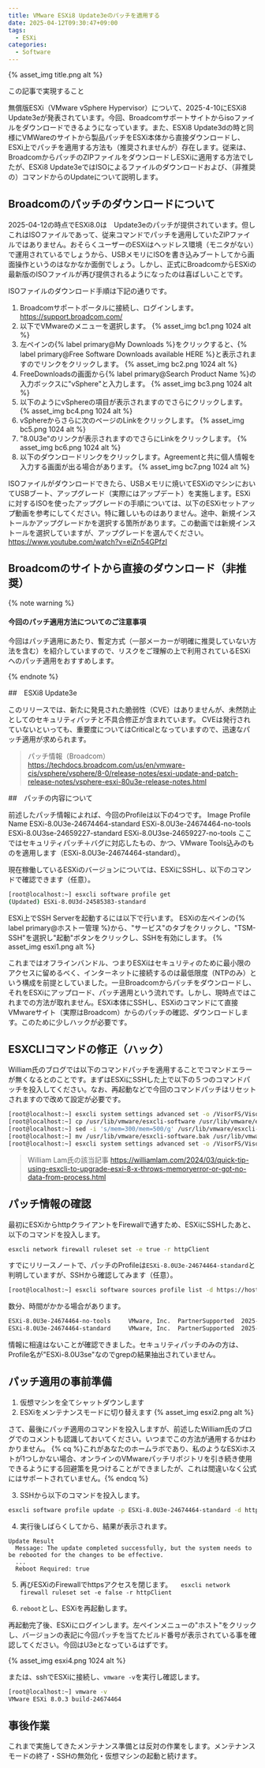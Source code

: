 ```yaml
---
title: VMware ESXi8 Update3eのパッチを適用する
date: 2025-04-12T09:30:47+09:00
tags:
  - ESXi
categories:
  - Software
---
```



{% asset_img title.png alt %}
<p class="onepoint">この記事で実現すること</p>

無償版ESXi（VMware vSphere Hypervisor）について、2025-4-10にESXi8 Update3eが発表されています。今回、Broadcomサポートサイトからisoファイルをダウンロードできるようになっています。また、ESXi8 Update3dの時と同様にVMWareのサイトから製品パッチをESXi本体から直接ダウンロードし、ESXi上でパッチを適用する方法も（推奨されませんが）存在します。従来は、BroadcomからパッチのZIPファイルをダウンロードしESXiに適用する方法でしたが、ESXi8 Update3eではISOによるファイルのダウンロードおよび、（非推奨の）コマンドからのUpdateについて説明します。

<!-- more -->

## Broadcomのパッチのダウンロードについて

2025-04-12の時点でESXi8.0は　Update3eのパッチが提供されています。但しこれはISOファイルであって、従来コマンドでパッチを適用していたZIPファイルではありません。おそらくユーザーのESXiはヘッドレス環境（モニタがない）で運用されているでしょうから、USBメモリにISOを書き込みブートしてから画面操作というのはなかなか面倒でしょう。しかし、正式にBroadcomからESXiの最新版のISOファイルが再び提供されるようになったのは喜ばしいことです。

ISOファイルのダウンロード手順は下記の通りです。

1. Broadcomサポートポータルに接続し、ログインします。
　<https://support.broadcom.com/>
1. 以下でVMwareのメニューを選択します。
 {% asset_img bc1.png 1024 alt %}
1. 左ペインの{% label primary@My Downloads %}をクリックすると、{% label primary@Free Software Downloads available HERE %}と表示されますのでリンクをクリックします。
 {% asset_img bc2.png 1024 alt %}
1. FreeDownloadsの画面から{% label primary@Search Product Name %}の入力ボックスに"vSphere"と入力します。
 {% asset_img bc3.png 1024 alt %}
1. 以下のようにvSphereの項目が表示されますのでさらにクリックします。
 {% asset_img bc4.png 1024 alt %}
1. vSphereからさらに次のページのLinkをクリックします。
 {% asset_img bc5.png 1024 alt %}
1. "8.0U3e"のリンクが表示されますのでさらにLinkをクリックします。
 {% asset_img bc6.png 1024 alt %}
1. 以下のダウンロードリンクをクリックします。Agreementと共に個人情報を入力する画面が出る場合があります。
 {% asset_img bc7.png 1024 alt %}

ISOファイルがダウンロードできたら、USBメモリに焼いてESXiのマシンにおいてUSBブート、アップグレード（実際にはアップデート）を実施します。ESXiに対するISOを使ったアップグレードの手順については、以下のESXiセットアップ動画を参考にしてください。特に難しいものはありません。途中、新規インストールかアップグレードかを選択する箇所があります。この動画では新規インストールを選択していますが、アップグレードを選んでください。
<https://www.youtube.com/watch?v=eiZn54GPfzI>

## Broadcomのサイトから直接のダウンロード（非推奨）

{% note warning %}

#### 今回のパッチ適用方法についてのご注意事項

今回はパッチ適用にあたり、暫定方式（一部メーカーが明確に推奨していない方法を含む）を紹介していますので、リスクをご理解の上で利用されているESXiへのパッチ適用をおすすめします。

{% endnote %}

##　ESXi8 Update3e

このリリースでは、新たに発見された脆弱性（CVE）はありませんが、未然防止としてのセキュリティパッチと不具合修正が含まれています。
CVEは発行されていないといっても、重要度についてはCriticalとなっていますので、迅速なパッチ適用が求められます。

> パッチ情報（Broadcom）
<https://techdocs.broadcom.com/us/en/vmware-cis/vsphere/vsphere/8-0/release-notes/esxi-update-and-patch-release-notes/vsphere-esxi-80u3e-release-notes.html>

##　パッチの内容について

前述したパッチ情報によれば、今回のProfileは以下の4つです。
Image Profile Name
ESXi-8.0U3e-24674464-standard
ESXi-8.0U3e-24674464-no-tools
ESXi-8.0U3se-24659227-standard
ESXi-8.0U3se-24659227-no-tools
ここではセキュリティパッチ＋バグに対応したもの、かつ、VMware Tools込みのものを適用します（ESXi-8.0U3e-24674464-standard）。

現在稼働しているESXiのバージョンについては、ESXiにSSHし、以下のコマンドで確認できます（任意）。

``` bash
[root@localhost:~] esxcli software profile get
(Updated) ESXi-8.0U3d-24585383-standard
```

ESXi上でSSH Serverを起動するには以下で行います。
 ESXiの左ペインの{% label primary@ホストー管理 %}から、"サービス"のタブをクリックし、"TSM-SSH"を選択し"起動"ボタンをクリックし、SSHを有効にします。
 {% asset_img esxi1.png alt %}

これまではオフラインバンドル、つまりESXiはセキュリティのために最小限のアクセスに留めるべく、インターネットに接続するのは最低限度（NTPのみ）という構成を前提としていました。一旦Broadcomからパッチをダウンロードし、それをESXiにアップロード、パッチ適用という流れです。しかし、現時点ではこれまでの方法が取れません。ESXi本体にSSHし、ESXiのコマンドにて直接VMwareサイト（実際はBroadcom）からのパッチの確認、ダウンロードします。このために少しハックが必要です。

## ESXCLIコマンドの修正（ハック）

William氏のブログでは以下のコマンドパッチを適用することでコマンドエラーが無くなるとのことです。まずはESXiにSSHした上で以下の５つのコマンドパッチを投入してください。なお、再起動などで今回のコマンドパッチはリセットされますので改めて設定が必要です。

``` bash
[root@localhost:~] esxcli system settings advanced set -o /VisorFS/VisorFSPristineTardisk -i 0
[root@localhost:~] cp /usr/lib/vmware/esxcli-software /usr/lib/vmware/esxcli-software.bak
[root@localhost:~] sed -i 's/mem=300/mem=500/g' /usr/lib/vmware/esxcli-software.bak
[root@localhost:~] mv /usr/lib/vmware/esxcli-software.bak /usr/lib/vmware/esxcli-software -f
[root@localhost:~] esxcli system settings advanced set -o /VisorFS/VisorFSPristineTardisk -i 1
```

> William Lam氏の該当記事
 <https://williamlam.com/2024/03/quick-tip-using-esxcli-to-upgrade-esxi-8-x-throws-memoryerror-or-got-no-data-from-process.html>

## パッチ情報の確認

最初にESXiからhttpクライアントをFirewallで通すため、ESXiにSSHしたあと、以下のコマンドを投入します。
``` bash
esxcli network firewall ruleset set -e true -r httpClient
```

すでにリリースノートで、パッチのProfileは`ESXi-8.0U3e-24674464-standard`と判明していますが、SSHから確認してみます（任意）。
``` bash
[root@localhost:~] esxcli software sources profile list -d https://hostupdate.vmware.com/software/VUM/PRODUCTION/main/vmw-depot-index.xml | grep ESXi-8.0U3e
```
数分、時間がかかる場合があります。
``` bash
ESXi-8.0U3e-24674464-no-tools     VMware, Inc.  PartnerSupported  2025-04-10T00:00:00  2025-04-10T00:00:00
ESXi-8.0U3e-24674464-standard     VMware, Inc.  PartnerSupported  2025-04-10T00:00:00  2025-04-10T00:00:00
```

情報に相違はないことが確認できました。セキュリティパッチのみの方は、Profile名が"ESXi-8.0U3se"なのでgrepの結果抽出されていません。

## パッチ適用の事前準備

1. 仮想マシンを全てシャットダウンします
2. ESXiをメンテナンスモードに切り替えます
 {% asset_img esxi2.png alt %}

さて、最後にパッチ適用のコマンドを投入しますが、前述したWilliam氏のブログでのコメントも認識しておいてください。いつまでこの方法が通用するかはわかりません。
{% cq %}これがあなたのホームラボであり、私のようなESXiホストが1つしかない場合、オンラインのVMwareパッチリポジトリを引き続き使用できるようにする回避策を見つけることができましたが、これは間違いなく公式にはサポートされていません。{% endcq %}

3. SSHから以下のコマンドを投入します。

 ``` bash
esxcli software profile update -p ESXi-8.0U3e-24674464-standard -d https://hostupdate.vmware.com/software/VUM/PRODUCTION/main/vmw-depot-index.xml
 ```
4. 実行後しばらくしてから、結果が表示されます。

 ```
 Update Result
   Message: The update completed successfully, but the system needs to be rebooted for the changes to be effective.
   ...
   Reboot Required: true
 ```
5. 再びESXiのFirewallでhttpsアクセスを閉じます。
　`esxcli network firewall ruleset set -e false -r httpClient`

6. `reboot`とし、ESXiを再起動します。

再起動完了後、ESXiにログインします。左ペインメニューの"ホスト"をクリックし、バージョンの表記に今回パッチを当てたビルド番号が表示されている事を確認してください。今回はU3eとなっているはずです。

{% asset_img esxi4.png 1024 alt %}

または、sshでESXiに接続し、`vmware -v`を実行し確認します。

 ``` bash
[root@localhost:~] vmware -v
VMware ESXi 8.0.3 build-24674464
 ```
## 事後作業

これまで実施してきたメンテナンス準備とは反対の作業をします。メンテナンスモードの終了・SSHの無効化・仮想マシンの起動と続けます。

